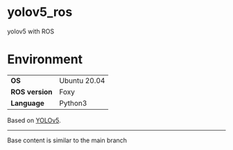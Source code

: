 # yolov5_ros
yolov5 with ROS

# Environment
|||
|---|---|
|**OS**|Ubuntu 20.04|
|**ROS version**|Foxy|
|**Language**|Python3|

Based on [YOLOv5](https://github.com/ultralytics/yolov5).

---

Base content is similar to the main branch
